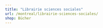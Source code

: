 ```yaml
---
title: "Librairie sciences sociales"
url: /montreal/librairie-sciences-sociales/
shop: Bücher
---
```


